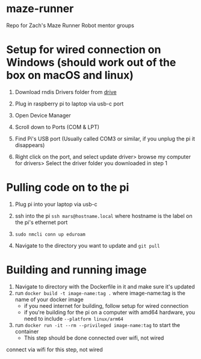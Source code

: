 # maze-runner
Repo for Zach's Maze Runner Robot mentor groups


# Setup for wired connection on Windows (should work out of the box on macOS and linux)
1. Download rndis Drivers folder from [drive](https://drive.google.com/drive/folders/1iG192wNeSPvb9UlEwjJTGAYXjVNH1b7i?usp=drive_link)

2. Plug in raspberry pi to laptop via usb-c port

3. Open Device Manager

4. Scroll down to Ports (COM & LPT)

5. Find Pi's USB port (Usually called COM3 or similar, if you unplug the pi it disappears)

6. Right click on the port, and select update driver> browse my computer for drivers> Select the driver folder you downloaded in step 1


# Pulling code on to the pi
1. Plug pi into your laptop via usb-c

2. ssh into the pi
`ssh mars@hostname.local` where hostname is the label on the pi's ethernet port

3. `sudo nmcli conn up eduroam`

4. Navigate to the directory you want to update and `git pull`


# Building and running image
1. Navigate to directory with the Dockerfile in it and make sure it's updated
2. run `docker build -t image-name:tag .` where image-name:tag is the name of your docker image
    * if you need internet for building, follow setup for wired connection
    * if you're building for the pi on a computer with amd64 hardware, you need to include `--platform linux/arm64`
3. run `docker run -it --rm --privileged image-name:tag` to start the container
    * This step should be done connected over wifi, not wired

connect via wifi for this step, not wired
